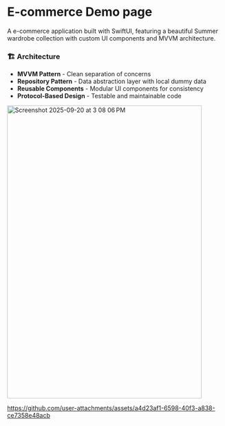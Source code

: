 # E-commerce Demo page

A e-commerce application built with SwiftUI, featuring a beautiful Summer wardrobe collection with custom UI components and MVVM architecture.

### 🏗️ Architecture
- **MVVM Pattern** - Clean separation of concerns
- **Repository Pattern** - Data abstraction layer with local dummy data
- **Reusable Components** - Modular UI components for consistency
- **Protocol-Based Design** - Testable and maintainable code

<img width="452" height="682" alt="Screenshot 2025-09-20 at 3 08 06 PM" src="https://github.com/user-attachments/assets/e9fa6806-d074-45b3-b15c-c40dbb29a0c6" />


https://github.com/user-attachments/assets/a4d23af1-6598-40f3-a838-ce7358e48acb


